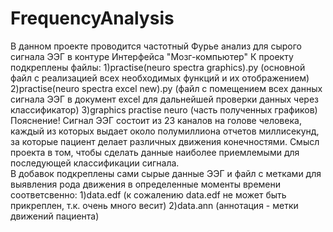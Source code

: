 # FrequencyAnalysis
В данном проекте проводится частотный Фурье анализ для сырого сигнала ЭЭГ в контуре Интерфейса "Мозг-компьютер" К проекту подкреплены файлы: 
1)practise(neuro spectra graphics).py   (основной файл с реализацией всех необходимых функций и их отображением) 
2)practise(neuro spectra excel new).py   (файл с помещением всех данных сигнала ЭЭГ в документ excel для дальнейшей проверки данных через классификатор) 
3)graphics practise neuro  (часть полученных графиков)  
Пояснение! Сигнал ЭЭГ состоит из 23 каналов на голове человека, каждый из которых выдает около полумиллиона отчетов миллисекунд, за которые пациент делает 
различных движения конечностями. Смысл проекта в том, чтобы сделать данные наиболее приемлемыми для последующей классификации сигнала.   
В добавок подкреплены сами сырые данные ЭЭГ и файл с метками для выявления рода движения в определенные моменты времени соответсвенно: 
1)data.edf (к сожалению data.edf не может быть прикреплен, т.к. очень много весит)
2)data.ann  (аннотация - метки движений пациента)
